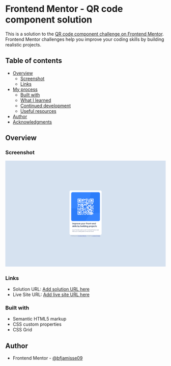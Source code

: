# Frontend Mentor - QR code component solution

This is a solution to the [QR code component challenge on Frontend Mentor](https://www.frontendmentor.io/challenges/qr-code-component-iux_sIO_H). Frontend Mentor challenges help you improve your coding skills by building realistic projects. 

## Table of contents

- [Overview](#overview)
  - [Screenshot](#screenshot)
  - [Links](#links)
- [My process](#my-process)
  - [Built with](#built-with)
  - [What I learned](#what-i-learned)
  - [Continued development](#continued-development)
  - [Useful resources](#useful-resources)
- [Author](#author)
- [Acknowledgments](#acknowledgments)


## Overview

### Screenshot

![](./Screenshot%202023-09-29%20at%2018-43-30%20Frontend%20Mentor%20QR%20code%20component.png)


### Links

- Solution URL: [Add solution URL here](https://www.frontendmentor.io/solutions/basic-qr-code-component-using-grid-sA2wlCkmDw)
- Live Site URL: [Add live site URL here](https://sensational-haupia-aec901.netlify.app/)


### Built with

- Semantic HTML5 markup
- CSS custom properties
- CSS Grid


## Author

- Frontend Mentor - [@bfjamisse09](https://www.frontendmentor.io/profile/bfjamisse09)


